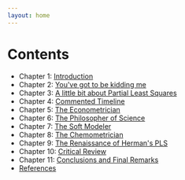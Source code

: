 ```yaml
---
layout: home
---
```


# Contents

- Chapter 1: [Introduction](chapter1.html)
- Chapter 2: [You've got to be kidding me ](chapter2.html)
- Chapter 3: [A little bit about Partial Least Squares](chapter3.html)
- Chapter 4: [Commented Timeline](chapter4.html)
- Chapter 5: [The Econometrician](chapter5.html)
- Chapter 6: [The Philosopher of Science](chapter6.html)
- Chapter 7: [The Soft Modeler](chapter7.html)
- Chapter 8: [The Chemometrician](chapter8.html)
- Chapter 9: [The Renaissance of Herman's PLS](chapter9.html)
- Chapter 10: [Critical Review](chapter10.html)
- Chapter 11: [Conclusions and Final Remarks](chapter11.html)
- [References](references.html)

